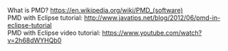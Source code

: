 What is PMD? https://en.wikipedia.org/wiki/PMD_(software)  
PMD with Eclipse tutorial: http://www.javatips.net/blog/2012/06/pmd-in-eclipse-tutorial  
PMD with Eclipse video tutorial: https://www.youtube.com/watch?v=2h68dWYHQb0

